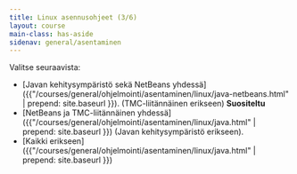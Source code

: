 ```yaml
---
title: Linux asennusohjeet (3/6)
layout: course
main-class: has-aside
sidenav: general/asentaminen
---
```

Valitse seuraavista:

- [Javan kehitysympäristö sekä NetBeans yhdessä]({{"/courses/general/ohjelmointi/asentaminen/linux/java-netbeans.html" | prepend: site.baseurl }}). (TMC-liitännäinen erikseen) **Suositeltu**
- [NetBeans ja TMC-liitännäinen yhdessä]({{"/courses/general/ohjelmointi/asentaminen/linux/java.html" | prepend: site.baseurl }}) (Javan kehitysympäristö erikseen).
- [Kaikki erikseen]({{"/courses/general/ohjelmointi/asentaminen/linux/java.html" | prepend: site.baseurl }}) 
